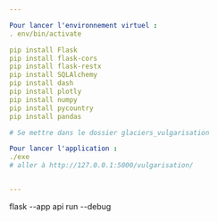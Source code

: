 ```yaml
---

Pour lancer l'environnement virtuel :
. env/bin/activate

pip install Flask
pip install flask-cors
pip install flask-restx
pip install SQLAlchemy
pip install dash
pip install plotly
pip install numpy
pip install pycountry
pip install pandas

# Se mettre dans le dossier glaciers_vulgarisation

Pour lancer l'application :
./exe
# aller à http://127.0.0.1:5000/vulgarisation/


---
```


flask --app api run --debug
